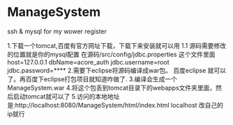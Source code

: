 # ManageSystem
ssh &amp; mysql for my wower register

1.下载一个tomcat,百度有官方网址下载，下载下来安装就可以用
1.1 源码需要修改的位置就是你的mysql配置  在源码/src/config/jdbc.properties 这个文件里面
    host=127.0.0.1
    dbName=acore_auth
    jdbc.username=root
    jdbc.password=****
2.需要下eclipse将源码编译成war包。 百度eclipse 就可以了。再百度下eclipse打包项目就知道咋做了.
3.编译会生成一个ManageSystem.war
4.将这个包丢到tomcat目录下的webapps文件夹里面，然后启动tomcat就可以了
5.访问的本地地址是:http://localhost:8080/ManageSystem/html/index.html   localhost 改自己的ip就行

